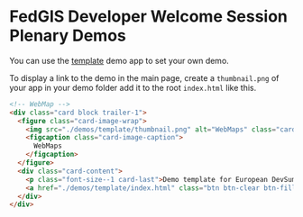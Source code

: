 # FedGIS Developer Welcome Session Plenary Demos

You can use the [template](./demos/template) demo app to set your own demo.

To display a link to the demo in the main page, create a `thumbnail.png` of your app in your demo folder add it to the root `index.html` like this.

```html
<!-- WebMap -->
<div class="card block trailer-1">
  <figure class="card-image-wrap">
    <img src="./demos/template/thumbnail.png" alt="WebMaps" class="card-image">
    <figcaption class="card-image-caption">
      WebMaps
    </figcaption>
  </figure>
  <div class="card-content">
    <p class="font-size--1 card-last">Demo template for European DevSummit Plenary.</p>
    <a href="./demos/template/index.html" class="btn btn-clear btn-fill leader-1" target="_blank">View Demo</a>
  </div>
</div>
```